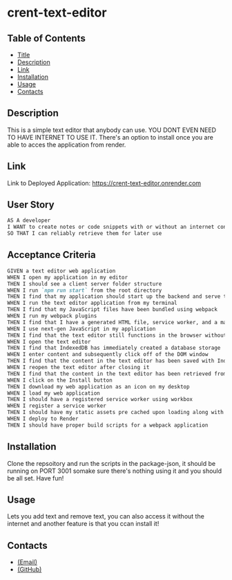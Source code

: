 # crent-text-editor

## Table of Contents

- [Title](#title)
- [Description](#description)
- [Link](#link)
- [Installation](#installation)
- [Usage](#usage)
- [Contacts](#contacts)

## Description

This is a simple text editor that anybody can use. YOU DONT EVEN NEED TO HAVE INTERNET TO USE IT. There's an option to install once you are able to acces the application from render.

## Link

Link to Deployed Application: https://crent-text-editor.onrender.com

## User Story

```md
AS A developer
I WANT to create notes or code snippets with or without an internet connection
SO THAT I can reliably retrieve them for later use
```

## Acceptance Criteria

```md
GIVEN a text editor web application
WHEN I open my application in my editor
THEN I should see a client server folder structure
WHEN I run `npm run start` from the root directory
THEN I find that my application should start up the backend and serve the client
WHEN I run the text editor application from my terminal
THEN I find that my JavaScript files have been bundled using webpack
WHEN I run my webpack plugins
THEN I find that I have a generated HTML file, service worker, and a manifest file
WHEN I use next-gen JavaScript in my application
THEN I find that the text editor still functions in the browser without errors
WHEN I open the text editor
THEN I find that IndexedDB has immediately created a database storage
WHEN I enter content and subsequently click off of the DOM window
THEN I find that the content in the text editor has been saved with IndexedDB
WHEN I reopen the text editor after closing it
THEN I find that the content in the text editor has been retrieved from our IndexedDB
WHEN I click on the Install button
THEN I download my web application as an icon on my desktop
WHEN I load my web application
THEN I should have a registered service worker using workbox
WHEN I register a service worker
THEN I should have my static assets pre cached upon loading along with subsequent pages and static assets
WHEN I deploy to Render
THEN I should have proper build scripts for a webpack application
```

## Installation 

Clone the repsoitory and run the scripts in the package-json, it should be running on PORT 3001 somake sure there's nothing using it and you should be all set. Have fun!

## Usage

Lets you add text and remove text, you can also access it without the internet and another feature is that you ccan install it!

## Contacts

- [(Email)](mailto:Crent0699@mail.com)
- [(GitHub)](https://github.com/Crent99)
